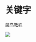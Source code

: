 # 关键字

[菜鸟教程](https://www.runoob.com/w3cnote/cpp-keyword-intro.html)

![](https://test-123456-md-images.oss-cn-beijing.aliyuncs.com/img/202203282321032.jpg#crop=0&crop=0&crop=1&crop=1&id=SHdFq&originHeight=363&originWidth=689&originalType=binary&ratio=1&rotation=0&showTitle=false&status=done&style=none&title=)
